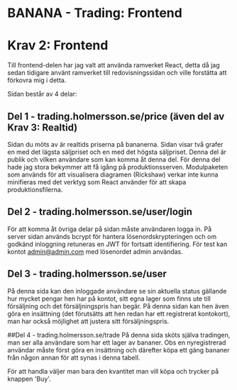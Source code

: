 BANANA - Trading: Frontend
========================================

# Krav 2: Frontend
Till frontend-delen har jag valt att använda ramverket React, detta då jag sedan tidigare använt ramverket till redovisningssidan och ville forstätta att förkovra mig i detta.

Sidan består av 4 delar:

## Del 1 - trading.holmersson.se/price (även del av Krav 3: Realtid)
Sidan du möts av är realtids priserna på bananerna. Sidan visar två grafer en med det lägsta säljpriset och en med det högsta säljpriset. Denna del är publik och vilken användare som kan komma åt denna del.
För denna del hade jag stora bekymmer att få igång på produktionsserven. Modulpaketen som används för att visualisera diagramen (Rickshaw) verkar inte kunna minifieras med det verktyg som React använder för att skapa produktionsfilerna.

## Del 2 - trading.holmersson.se/user/login
För att komma åt övriga delar på sidan måste användaren logga in. På server sidan används bcrypt för hantera lösenordskrypteringen och om godkänd inloggning retuneras en JWT för fortsatt identifiering.
För test kan kontot admin@admin.com med lösenordet admin användas.

## Del 3 - trading.holmersson.se/user
På denna sida kan den inloggade användare se sin aktuella status gällande hur mycket pengar hen har på kontot, sitt egna lager som finns ute till försäljning och det försäljningspris han begär. På denna sidan kan hen även göra en insättning (det förutsätts att hen redan har ett registrerat kontokort), man har också möjlighet att justera sitt försäljningspris.

##Del 4 - trading.holmersson.se/trade
På denna sida sköts själva tradingen, man ser alla användare som har ett lager av bananer. Obs en nyregistrerad användar måste först göra en insättning och därefter köpa ett gäng bananer från någon annan för att synas i denna tabell.

För att handla väljer man bara den kvantitet man vill köpa och trycker på knappen 'Buy'.

